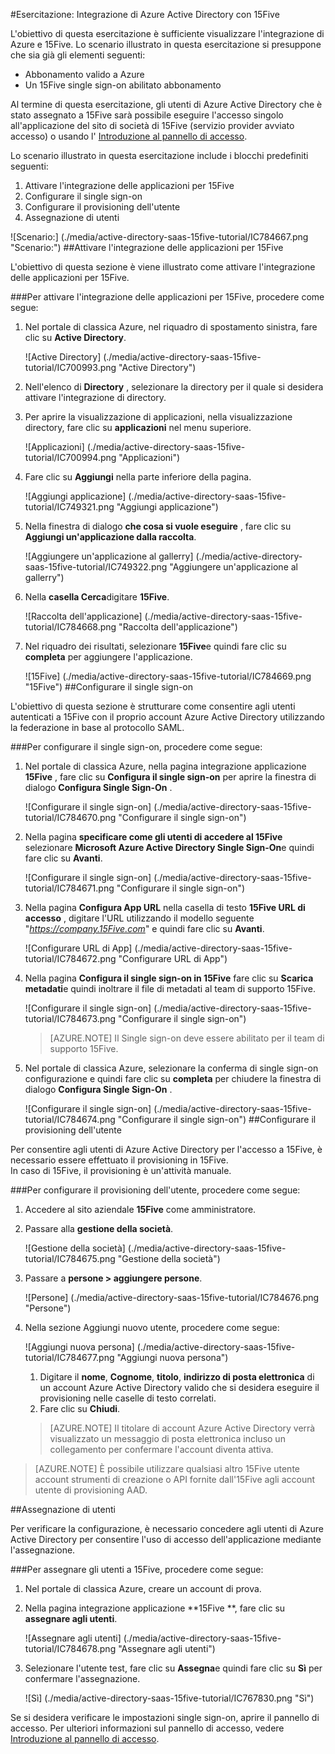 <properties 
    pageTitle="Esercitazione: Integrazione di Azure Active Directory con 15Five | Microsoft Azure" 
    description="Ecco come utilizzare 15Five con Azure Active Directory per consentire il single sign-on, il provisioning automatico e altro." 
    services="active-directory" 
    authors="jeevansd"  
    documentationCenter="na" 
    manager="femila"/>
<tags 
    ms.service="active-directory" 
    ms.devlang="na" 
    ms.topic="article" 
    ms.tgt_pltfrm="na" 
    ms.workload="identity" 
    ms.date="09/29/2016" 
    ms.author="jeedes" />

#<a name="tutorial-azure-active-directory-integration-with-15five"></a>Esercitazione: Integrazione di Azure Active Directory con 15Five

L'obiettivo di questa esercitazione è sufficiente visualizzare l'integrazione di Azure e 15Five. Lo scenario illustrato in questa esercitazione si presuppone che sia già gli elementi seguenti:

-   Abbonamento valido a Azure
-   Un 15Five single sign-on abilitato abbonamento

Al termine di questa esercitazione, gli utenti di Azure Active Directory che è stato assegnato a 15Five sarà possibile eseguire l'accesso singolo all'applicazione del sito di società di 15Five (servizio provider avviato accesso) o usando l' [Introduzione al pannello di accesso](active-directory-saas-access-panel-introduction.md).

Lo scenario illustrato in questa esercitazione include i blocchi predefiniti seguenti:

1.  Attivare l'integrazione delle applicazioni per 15Five
2.  Configurare il single sign-on
3.  Configurare il provisioning dell'utente
4.  Assegnazione di utenti

![Scenario:] (./media/active-directory-saas-15five-tutorial/IC784667.png "Scenario:")
##<a name="enabling-the-application-integration-for-15five"></a>Attivare l'integrazione delle applicazioni per 15Five

L'obiettivo di questa sezione è viene illustrato come attivare l'integrazione delle applicazioni per 15Five.

###<a name="to-enable-the-application-integration-for-15five-perform-the-following-steps"></a>Per attivare l'integrazione delle applicazioni per 15Five, procedere come segue:

1.  Nel portale di classica Azure, nel riquadro di spostamento sinistra, fare clic su **Active Directory**.

    ![Active Directory] (./media/active-directory-saas-15five-tutorial/IC700993.png "Active Directory")

2.  Nell'elenco di **Directory** , selezionare la directory per il quale si desidera attivare l'integrazione di directory.

3.  Per aprire la visualizzazione di applicazioni, nella visualizzazione directory, fare clic su **applicazioni** nel menu superiore.

    ![Applicazioni] (./media/active-directory-saas-15five-tutorial/IC700994.png "Applicazioni")

4.  Fare clic su **Aggiungi** nella parte inferiore della pagina.

    ![Aggiungi applicazione] (./media/active-directory-saas-15five-tutorial/IC749321.png "Aggiungi applicazione")

5.  Nella finestra di dialogo **che cosa si vuole eseguire** , fare clic su **Aggiungi un'applicazione dalla raccolta**.

    ![Aggiungere un'applicazione al gallerry] (./media/active-directory-saas-15five-tutorial/IC749322.png "Aggiungere un'applicazione al gallerry")

6.  Nella **casella Cerca**digitare **15Five**.

    ![Raccolta dell'applicazione] (./media/active-directory-saas-15five-tutorial/IC784668.png "Raccolta dell'applicazione")

7.  Nel riquadro dei risultati, selezionare **15Five**e quindi fare clic su **completa** per aggiungere l'applicazione.

    ![15Five] (./media/active-directory-saas-15five-tutorial/IC784669.png "15Five")
##<a name="configuring-single-sign-on"></a>Configurare il single sign-on

L'obiettivo di questa sezione è strutturare come consentire agli utenti autenticati a 15Five con il proprio account Azure Active Directory utilizzando la federazione in base al protocollo SAML.

###<a name="to-configure-single-sign-on-perform-the-following-steps"></a>Per configurare il single sign-on, procedere come segue:

1.  Nel portale di classica Azure, nella pagina integrazione applicazione **15Five** , fare clic su **Configura il single sign-on** per aprire la finestra di dialogo **Configura Single Sign-On** .

    ![Configurare il single sign-on] (./media/active-directory-saas-15five-tutorial/IC784670.png "Configurare il single sign-on")

2.  Nella pagina **specificare come gli utenti di accedere al 15Five** selezionare **Microsoft Azure Active Directory Single Sign-On**e quindi fare clic su **Avanti**.

    ![Configurare il single sign-on] (./media/active-directory-saas-15five-tutorial/IC784671.png "Configurare il single sign-on")

3.  Nella pagina **Configura App URL** nella casella di testo **15Five URL di accesso** , digitare l'URL utilizzando il modello seguente "*https://company.15Five.com*" e quindi fare clic su **Avanti**.

    ![Configurare URL di App] (./media/active-directory-saas-15five-tutorial/IC784672.png "Configurare URL di App")

4.  Nella pagina **Configura il single sign-on in 15Five** fare clic su **Scarica metadati**e quindi inoltrare il file di metadati al team di supporto 15Five.

    ![Configurare il single sign-on] (./media/active-directory-saas-15five-tutorial/IC784673.png "Configurare il single sign-on")

    >[AZURE.NOTE] Il Single sign-on deve essere abilitato per il team di supporto 15Five.

5.  Nel portale di classica Azure, selezionare la conferma di single sign-on configurazione e quindi fare clic su **completa** per chiudere la finestra di dialogo **Configura Single Sign-On** .

    ![Configurare il single sign-on] (./media/active-directory-saas-15five-tutorial/IC784674.png "Configurare il single sign-on")
##<a name="configuring-user-provisioning"></a>Configurare il provisioning dell'utente

Per consentire agli utenti di Azure Active Directory per l'accesso a 15Five, è necessario essere effettuato il provisioning in 15Five.  
In caso di 15Five, il provisioning è un'attività manuale.

###<a name="to-configure-user-provisioning-perform-the-following-steps"></a>Per configurare il provisioning dell'utente, procedere come segue:

1.  Accedere al sito aziendale **15Five** come amministratore.

2.  Passare alla **gestione della società**.

    ![Gestione della società] (./media/active-directory-saas-15five-tutorial/IC784675.png "Gestione della società")

3.  Passare a **persone \> aggiungere persone**.

    ![Persone] (./media/active-directory-saas-15five-tutorial/IC784676.png "Persone")

4.  Nella sezione Aggiungi nuovo utente, procedere come segue:

    ![Aggiungi nuova persona] (./media/active-directory-saas-15five-tutorial/IC784677.png "Aggiungi nuova persona")

    1.  Digitare il **nome**, **Cognome**, **titolo**, **indirizzo di posta elettronica** di un account Azure Active Directory valido che si desidera eseguire il provisioning nelle caselle di testo correlati.
    2.  Fare clic su **Chiudi**.

    >[AZURE.NOTE] Il titolare di account Azure Active Directory verrà visualizzato un messaggio di posta elettronica incluso un collegamento per confermare l'account diventa attiva.

>[AZURE.NOTE] È possibile utilizzare qualsiasi altro 15Five utente account strumenti di creazione o API fornite dall'15Five agli account utente di provisioning AAD.

##<a name="assigning-users"></a>Assegnazione di utenti

Per verificare la configurazione, è necessario concedere agli utenti di Azure Active Directory per consentire l'uso di accesso dell'applicazione mediante l'assegnazione.

###<a name="to-assign-users-to-15five-perform-the-following-steps"></a>Per assegnare gli utenti a 15Five, procedere come segue:

1.  Nel portale di classica Azure, creare un account di prova.

2.  Nella pagina integrazione applicazione **15Five **, fare clic su **assegnare agli utenti**.

    ![Assegnare agli utenti] (./media/active-directory-saas-15five-tutorial/IC784678.png "Assegnare agli utenti")

3.  Selezionare l'utente test, fare clic su **Assegna**e quindi fare clic su **Sì** per confermare l'assegnazione.

    ![Sì] (./media/active-directory-saas-15five-tutorial/IC767830.png "Sì")

Se si desidera verificare le impostazioni single sign-on, aprire il pannello di accesso. Per ulteriori informazioni sul pannello di accesso, vedere [Introduzione al pannello di accesso](active-directory-saas-access-panel-introduction.md).
